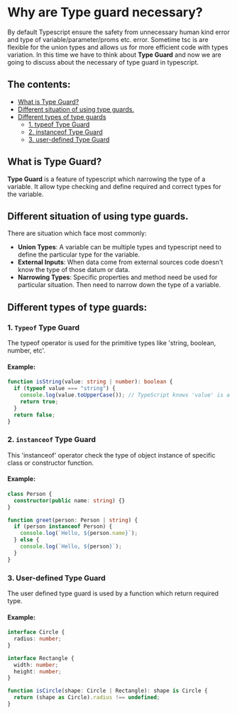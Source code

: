 # Why are Type guard necessary?

By default Typescript ensure the safety from unnecessary human kind error and type of variable/parameter/proms etc. error. Sometime tsc is are flexible for the union types and allows us for more efficient code with types variation. In this time we have to think about **Type Guard** and now we are going to discuss about the necessary of type guard in typescript.

## The contents:

- [What is Type Guard?](#what-is-type-guard)
- [Different situation of using type guards.](#different-situation-of-using-type-guards)
- [Different types of type guards](#different-types-of-type-guards)
  - [1. typeof Type Guard](#1-typeof-type-guard)
  - [2. instanceof Type Guard](#2-instanceof-type-guard)
  - [3. user-defined Type Guard](#3-user-defined-type-guard)

## What is Type Guard?

**Type Guard** is a feature of typescript which narrowing the type of a variable. It allow type checking and define required and correct types for the variable.

## Different situation of using type guards.

There are situation which face most commonly:

- **Union Types**: A variable can be multiple types and typescript need to define the particular type for the variable.
- **External Inputs**: When data come from external sources code doesn't know the type of those datum or data.
- **Narrowing Types**: Specific properties and method need be used for particular situation. Then need to narrow down the type of a variable.

## Different types of type guards:

### 1. `Typeof` Type Guard

The typeof operator is used for the primitive types like 'string, boolean, number, etc'.

#### Example:

```typescript
function isString(value: string | number): boolean {
  if (typeof value === "string") {
    console.log(value.toUpperCase()); // TypeScript knows 'value' is a string here
    return true;
  }
  return false;
}
```

### 2. `instanceof` Type Guard

This 'instanceof' operator check the type of object instance of specific class or constructor function.

#### Example:

```typescript
class Person {
  constructor(public name: string) {}
}

function greet(person: Person | string) {
  if (person instanceof Person) {
    console.log(`Hello, ${person.name}`);
  } else {
    console.log(`Hello, ${person}`);
  }
}
```

### 3. User-defined Type Guard

The user defined type guard is used by a function which return required type.

#### Example:

```typescript
interface Circle {
  radius: number;
}

interface Rectangle {
  width: number;
  height: number;
}

function isCircle(shape: Circle | Rectangle): shape is Circle {
  return (shape as Circle).radius !== undefined;
}
```
